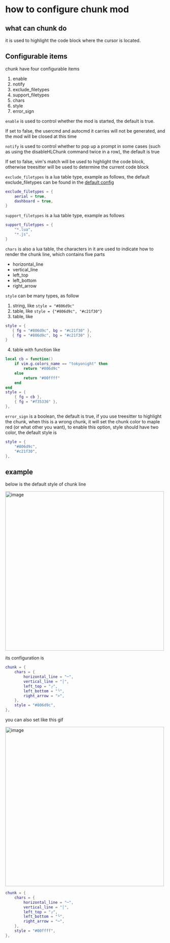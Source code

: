 # how to configure chunk mod

## what can chunk do

it is used to highlight the code block where the cursor is located.

## Configurable items

chunk have four configurable items

1. enable
2. notify
4. exclude_filetypes
5. support_filetypes
6. chars
7. style
9. error_sign

`enable` is used to control whether the mod is started, the default is true.

If set to false, the usercmd and autocmd it carries will not be generated, and the mod will be closed at this time

`notify` is used to control whether to pop up a prompt in some cases (such as using the disableHLChunk command twice in a row), the default is true

If set to false, vim's match will be used to highlight the code block, otherwise treesitter will be used to determine the current code block

`exclude_filetypes` is a lua table type, example as follows, the default exclude_filetypes can be found in the [default config](../../lua/hlchunk/utils/filetype.lua)

```lua
exclude_filetypes = {
    aerial = true,
    dashboard = true,
}
```

`support_filetypes` is a lua table type, example as follows

```lua
support_filetypes = {
    "*.lua",
    "*.js",
}
```

`chars` is also a lua table, the characters in it are used to indicate how to render the chunk line, which contains five parts

- horizontal_line
- vertical_line
- left_top
- left_bottom
- right_arrow

`style` can be many types, as follow

1. string, like `style = "#806d9c"`
2. table, like `style = {"#806d9c", "#c21f30"}`
3. table, like

```lua
style = {
   { fg = "#806d9c", bg = "#c21f30" },
   { fg = "#806d9c", bg = "#c21f30" },
}
```

4. table with function like

```lua
local cb = function()
    if vim.g.colors_name == "tokyonight" then
        return "#806d9c"
    else
        return "#00ffff"
    end
end
style = {
    { fg = cb },
    { fg = "#f35336" },
},
```

`error_sign` is a boolean, the default is true, if you use treesitter to highlight the chunk, when this is a wrong chunk, it will set the chunk color to maple red (or what other you want), to enable this option, style should have two color, the default style is

```lua
style = {
    "#806d9c",
    "#c21f30",
},
```

## example

below is the default style of chunk line

<img width="500" alt="image" src="https://raw.githubusercontent.com/shellRaining/img/main/2302/23_hlchunk1.png">

its configuration is

```lua
chunk = {
    chars = {
        horizontal_line = "─",
        vertical_line = "│",
        left_top = "╭",
        left_bottom = "╰",
        right_arrow = ">",
    },
    style = "#806d9c",
},
```

<a id="chunk_example1">you can also set like this gif</a>

<img width="500" alt="image" src="https://raw.githubusercontent.com/shellRaining/img/main/2303/08_hlchunk8.gif">

```lua
chunk = {
    chars = {
        horizontal_line = "─",
        vertical_line = "│",
        left_top = "┌",
        left_bottom = "└",
        right_arrow = "─",
    },
    style = "#00ffff",
},
```
